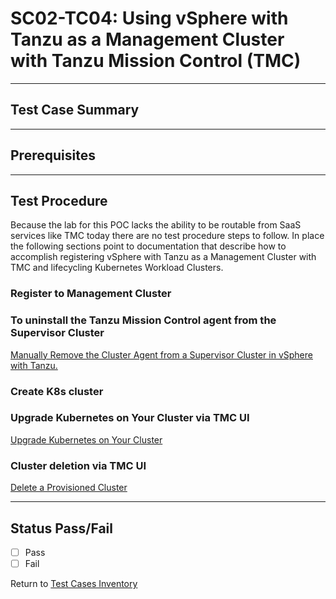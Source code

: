 # SC02-TC04: Using vSphere with Tanzu as a Management Cluster with Tanzu Mission Control (TMC)

---

## Test Case Summary

---

## Prerequisites

---

## Test Procedure

Because the lab for this POC lacks the ability to be routable from SaaS services like TMC today there are no test procedure steps to follow. In place the following sections point to documentation that describe how to accomplish registering vSphere with Tanzu as a Management Cluster with TMC and lifecycling Kubernetes Workload Clusters.

### Register to Management Cluster

### To uninstall the Tanzu Mission Control agent from the Supervisor Cluster

[Manually Remove the Cluster Agent from a Supervisor Cluster in vSphere with Tanzu.](<https://docs.vmware.com/en/VMware-vSphere/7.0/vmware-vsphere-with-tanzu/GUID-ED4417DC-592C-454A-8292-97F93BD76957.html?hWord=N4IghgNiBcICoFkDCIC+Q>)

### Create K8s cluster

### Upgrade Kubernetes on Your Cluster via TMC UI

[Upgrade Kubernetes on Your Cluster](https://docs.vmware.com/en/VMware-Tanzu-Mission-Control/services/tanzumc-using/GUID-25890834-CFE9-4948-8E36-4A211FD874F1.html)

### Cluster deletion via TMC UI

[Delete a Provisioned Cluster](https://docs.vmware.com/en/VMware-Tanzu-Mission-Control/services/tanzumc-using/GUID-54D8EC70-E18E-4BB4-B2B7-3FDD09822833.html)

---

## Status Pass/Fail

* [  ] Pass
* [  ] Fail

Return to [Test Cases Inventory](../README.md###Test-Cases-Inventory)
